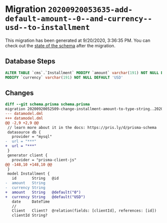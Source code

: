 # Migration `20200920053635-add-default-amount--0--and-currency--usd--to-installment`

This migration has been generated at 9/20/2020, 3:36:35 PM.
You can check out the [state of the schema](./schema.prisma) after the migration.

## Database Steps

```sql
ALTER TABLE `cms`.`Installment` MODIFY `amount` varchar(191) NOT NULL DEFAULT '0',
MODIFY `currency` varchar(191) NOT NULL DEFAULT 'USD'
```

## Changes

```diff
diff --git schema.prisma schema.prisma
migration 20200920052509-change-installment-amount-to-type-string..20200920053635-add-default-amount--0--and-currency--usd--to-installment
--- datamodel.dml
+++ datamodel.dml
@@ -2,9 +2,9 @@
 // learn more about it in the docs: https://pris.ly/d/prisma-schema
 datasource db {
   provider = "mysql"
-  url = "***"
+  url = "***"
 }
 generator client {
   provider = "prisma-client-js"
@@ -148,10 +148,10 @@
 }
 model Installment {
   id       String   @id
-  amount   String
-  currency String
+  amount   String   @default("0")
+  currency String   @default("USD")
   date     DateTime
   //
   Client   Client?  @relation(fields: [clientId], references: [id])
   clientId String?
```


